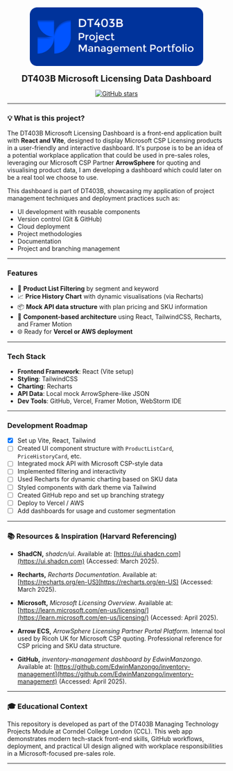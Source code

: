 <p align="center">
    <br />
        <img src="https://github.com/swiifu/dt403b/blob/main/Projectmanagementportfolio.png" width="400" alt=""/>
    <br />
</p>
<p align="center"><strong style="font-size: 20px;">DT403B Microsoft Licensing Data Dashboard</strong></p>
<p align="center" style="display: flex; justify-content: center; align-items: center;">
    <a href="https://github.com/swiifu/DT403B/stargazers">
        <img src="https://img.shields.io/github/stars/swiifu/DT403B?style=social" alt="GitHub stars"/>
    </a>
</p>

---

### 💡 What is this project?
The DT403B Microsoft Licensing Dashboard is a front-end application built with **React and Vite**, designed to display Microsoft CSP Licensing products in a user-friendly and interactive dashboard. It's purpose is to be an idea of a potential workplace application that could be used in pre-sales roles, leveraging our Microsoft CSP Partner **ArrowSphere** for quoting and visualising product data, I am developing a dashboard which could later on be a real tool we choose to use.

This dashboard is part of DT403B, showcasing my application of project management techniques and deployment practices such as:
- UI development with reusable components
- Version control (Git & GitHub)
- Cloud deployment
- Project methodologies
- Documentation
- Project and branching management

---

###  Features
- 🛒 **Product List Filtering** by segment and keyword
- 📈 **Price History Chart** with dynamic visualisations (via Recharts)
- 📦 **Mock API data structure** with plan pricing and SKU information
- 🧠 **Component-based architecture** using React, TailwindCSS, Recharts, and Framer Motion
- 🌐 Ready for **Vercel or AWS deployment**

---

### Tech Stack
- **Frontend Framework**: React (Vite setup)
- **Styling**: TailwindCSS
- **Charting**: Recharts
- **API Data**: Local mock ArrowSphere-like JSON
- **Dev Tools**: GitHub, Vercel, Framer Motion, WebStorm IDE

---

### Development Roadmap

- [x] Set up Vite, React, Tailwind
- [ ] Created UI component structure with `ProductListCard`, `PriceHistoryCard`, etc.
- [ ] Integrated mock API with Microsoft CSP-style data
- [ ] Implemented filtering and interactivity
- [ ] Used Recharts for dynamic charting based on SKU data
- [ ] Styled components with dark theme via Tailwind
- [ ] Created GitHub repo and set up branching strategy
- [ ] Deploy to Vercel / AWS
- [ ] Add dashboards for usage and customer segmentation

---

### 📚 Resources & Inspiration (Harvard Referencing)

- **ShadCN,** *shadcn/ui*. Available at: [https://ui.shadcn.com](https://ui.shadcn.com) (Accessed: March 2025).


- **Recharts,** *Recharts Documentation*. Available at: [https://recharts.org/en-US](https://recharts.org/en-US) (Accessed: March 2025).


- **Microsoft,** *Microsoft Licensing Overview*. Available at: [https://learn.microsoft.com/en-us/licensing/](https://learn.microsoft.com/en-us/licensing/) (Accessed: April 2025).


- **Arrow ECS,** *ArrowSphere Licensing Partner Portal Platform*. Internal tool used by Ricoh UK for Microsoft CSP quoting. Professional reference for CSP pricing and SKU data structure.


- **GitHub,** *inventory-management dashboard by EdwinManzongo*. Available at: [https://github.com/EdwinManzongo/inventory-management](https://github.com/EdwinManzongo/inventory-management) (Accessed: April 2025).
---

### 🎓 Educational Context
This repository is developed as part of the DT403B Managing Technology Projects Module at Corndel College London (CCL). This web app demonstrates modern tech-stack front-end skills, GitHub workflows, deployment, and practical UI design aligned with workplace responsibilities in a Microsoft-focused pre-sales role.

---